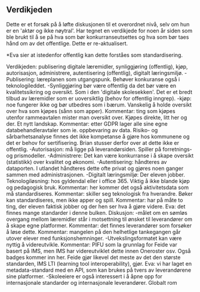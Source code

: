 
## Verdikjeden

Dette er et forsøk på å løfte diskusjonen til et overordnet nivå, selv om hun er en 'aktør og ikke nøytral'. Har tegnet en verdikjede for noen år siden som ble brukt til å se på hva som bør konkurranseutsettes og hva som bør taes hånd om av det offentlige. Dette er re-aktualisert.

*Eva sier at istedenfor offentlig kan dette forståes som standardisering.

Verdikjeden: publisering digitale læremidler, synliggjøring (offentlig), kjøp, autorisasjon, administrere, autentisering (offentlig), digitalt læringsmiljø.
-Publisering: læreplanen som utgangspunk. Behøver konkuranse også i teknologileddet.
-Synliggjøring bør være offentlig da det bør være en kvalitetssikring og oversikt. Som i den 'digitale skolesekken'. Det er et bredt tilbud av læremidler som er uoversiktlig (behov for offentlig inngrep).
-kjøp: noe fungerer ikke og bør utbedres som i bærum. Vanskelig å holde oversikt over hva som kjøpes (sånn som apper). Kommentar: ting som kjøpes utenfor rammeavtalen mister man oversikt over. Kjøpes direkte, litt her og der. Et nytt landskap.
Kommentar: etter GDPR lager alle sine egne databehandleravtaler som ie. oppbevaring av data. Risiko- og sårbarhetsanalyse finnes det ikke kompetanse å gjøre hos kommunene og det er behov for sertifisering. Brian stusser derfor over at dette ikke er offentlig.
-Autorisasjon: må ligge på leverandørsiden. Spiller på forretnings- og prismodeller.
-Administrere: Det kan være konkurranse i å skape oversikt (statistikk) over kvalitet og økonomi.
-Autentisering: håndteres av dataporten. I utlandet håndteres dette ofte privat og gjøres noen ganger sammen med administrasjonen.
-Digitalt læringsmiljø: Der eleven jobber. Teknologiløsning: hos gyldendal eller i office 365. Viktig å ikke blande kjøp og pedagogisk bruk. Kommentar: her kommer det også aktivitetsdata som må standardiseres. Kommentar: skiller seg teknologisk fra hverandre. Bøker kan standardiseres, men ikke apper og spill.
Kommentar: har på måte to ting, der eleven faktisk jobber og der hen ser hva å gjøre videre. Eva: det finnes mange standarder i denne bulken.
Diskusjon:
-målet om en sømløs overgang mellom læremidler står i motsettning til ønsket til leverandører om å skape egne platformer. Kommentar: det finnes leverandører som forsøker å løse dette. Kommentar: mangelen på den helhetlige tankegangen går utover elever med funksjonshemninger.
-Utvekslingsformatet kan være nyttig å videreutvikle. Kommentar: PIFU som la grunnlag for Feide var basert på IMS, men IMS har videreutviklet dette innen Oneroster osv. Også badges kommer inn her. Feide gjør likevel det meste av det den største standarden, IMS LTI (learning tool interoperability), gjør. Eva: vi har laget en metadata-standard med en API, som kan brukes på tvers av leverandørene sine platformer.
-Skoleeiere er også interessert i å åpne opp for internasjonale standarder og internasjonale leverandører. Globalt rom
